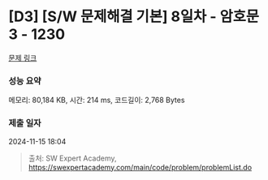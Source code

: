 # [D3] [S/W 문제해결 기본] 8일차 - 암호문3 - 1230 

[문제 링크](https://swexpertacademy.com/main/code/problem/problemDetail.do?contestProbId=AV14zIwqAHwCFAYD) 

### 성능 요약

메모리: 80,184 KB, 시간: 214 ms, 코드길이: 2,768 Bytes

### 제출 일자

2024-11-15 18:04



> 출처: SW Expert Academy, https://swexpertacademy.com/main/code/problem/problemList.do